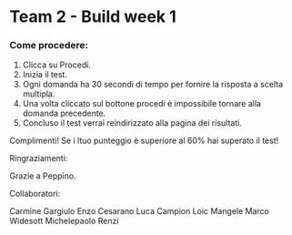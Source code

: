 # Team 2 - Build week 1 

### Come procedere:

1. Clicca su Procedi.
2. Inizia il test.
3. Ogni domanda ha 30 secondi di tempo per fornire la risposta a scelta multipla.
4. Una volta cliccato sul bottone procedi è impossibile tornare alla domanda precedente.
5. Concluso il test verrai reindirizzato alla pagina dei risultati.
 

Complimenti! Se i ltuo punteggio è superiore al 60% hai superato il test!

Ringraziamenti:

Grazie a Peppino.

Collaboratori: 

Carmine Gargiulo
Enzo Cesarano
Luca Campion
Loic Mangele
Marco Widesott
Michelepaolo Renzi 